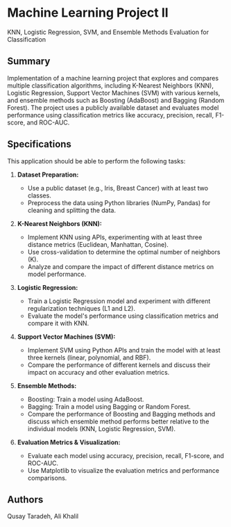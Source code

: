 # Machine Learning Project II  
KNN, Logistic Regression, SVM, and Ensemble Methods Evaluation for Classification

## Summary  
Implementation of a machine learning project that explores and compares multiple classification algorithms, including K-Nearest Neighbors (KNN), Logistic Regression, Support Vector Machines (SVM) with various kernels, and ensemble methods such as Boosting (AdaBoost) and Bagging (Random Forest). The project uses a publicly available dataset and evaluates model performance using classification metrics like accuracy, precision, recall, F1-score, and ROC-AUC.

## Specifications  
This application should be able to perform the following tasks:
1. **Dataset Preparation:**  
   - Use a public dataset (e.g., Iris, Breast Cancer) with at least two classes.
   - Preprocess the data using Python libraries (NumPy, Pandas) for cleaning and splitting the data.

2. **K-Nearest Neighbors (KNN):**  
   - Implement KNN using APIs, experimenting with at least three distance metrics (Euclidean, Manhattan, Cosine).  
   - Use cross-validation to determine the optimal number of neighbors (K).  
   - Analyze and compare the impact of different distance metrics on model performance.

3. **Logistic Regression:**  
   - Train a Logistic Regression model and experiment with different regularization techniques (L1 and L2).  
   - Evaluate the model's performance using classification metrics and compare it with KNN.

4. **Support Vector Machines (SVM):**  
   - Implement SVM using Python APIs and train the model with at least three kernels (linear, polynomial, and RBF).  
   - Compare the performance of different kernels and discuss their impact on accuracy and other evaluation metrics.

5. **Ensemble Methods:**  
   - Boosting: Train a model using AdaBoost.  
   - Bagging: Train a model using Bagging or Random Forest.  
   - Compare the performance of Boosting and Bagging methods and discuss which ensemble method performs better relative to the individual models (KNN, Logistic Regression, SVM).

6. **Evaluation Metrics & Visualization:**  
   - Evaluate each model using accuracy, precision, recall, F1-score, and ROC-AUC.  
   - Use Matplotlib to visualize the evaluation metrics and performance comparisons.

## Authors
Qusay Taradeh, Ali Khalil

